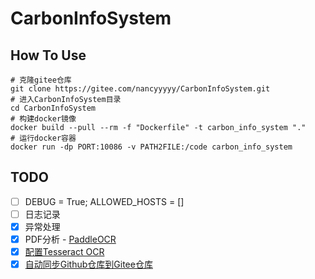 # CarbonInfoSystem

## How To Use
```
# 克隆gitee仓库
git clone https://gitee.com/nancyyyyy/CarbonInfoSystem.git
# 进入CarbonInfoSystem目录
cd CarbonInfoSystem
# 构建docker镜像
docker build --pull --rm -f "Dockerfile" -t carbon_info_system "." 
# 运行docker容器
docker run -dp PORT:10086 -v PATH2FILE:/code carbon_info_system
```

## TODO
- [ ] DEBUG = True; ALLOWED_HOSTS = []
- [ ] 日志记录
- [x] 异常处理
- [x] PDF分析 - [PaddleOCR](https://github.com/PaddlePaddle/PaddleOCR)
- [x] [配置Tesseract OCR](https://zhuanlan.zhihu.com/p/420259031)
- [x] [自动同步Github仓库到Gitee仓库](https://gyx8899.gitbook.io/blog/share/syncgithubtogitee)
